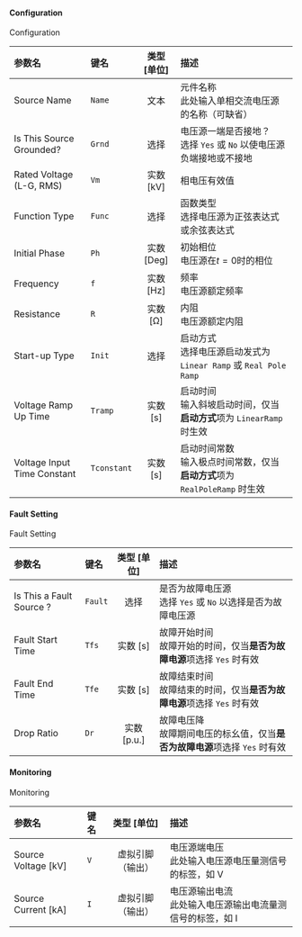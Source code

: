 <!--
DO NOT EDIT THIS FILE DIRECTLY.
This file is generated by tools/comp-docs.js.
All changes will be overwritten by regeneration.
-->

<slot class="model-parameters">

#### Configuration

Configuration

| 参数名 | 键名 | 类型 [单位] | 描述 |
|:------ |:---- |:-----------:|:---- |
| Source Name | `Name` | 文本 | 元件名称  <br> 此处输入单相交流电压源的名称（可缺省） |
| Is This Source Grounded? | `Grnd` | 选择 | 电压源一端是否接地？<br> 选择 `Yes` 或 `No` 以使电压源负端接地或不接地 |
| Rated Voltage \(L\-G, RMS\) | `Vm` | 实数 [kV] | 相电压有效值 |
| Function Type | `Func` | 选择 | 函数类型 <br> 选择电压源为正弦表达式或余弦表达式 |
| Initial Phase | `Ph` | 实数 [Deg] | 初始相位 <br> 电压源在$t=0$时的相位 |
| Frequency | `f` | 实数 [Hz] | 频率 <br> 电压源额定频率 |
| Resistance | `R` | 实数 [Ω] | 内阻 <br>电压源额定内阻 |
| Start\-up Type | `Init` | 选择 | 启动方式<br> 选择电压源启动发式为 `Linear Ramp` 或 `Real Pole Ramp` |
| Voltage Ramp Up Time | `Tramp` | 实数 [s] | 启动时间  <br> 输入斜坡启动时间，仅当**启动方式**项为 `LinearRamp` 时生效 |
| Voltage Input Time Constant | `Tconstant` | 实数 [s] | 启动时间常数<br> 输入极点时间常数，仅当**启动方式**项为 `RealPoleRamp` 时生效 |

#### Fault Setting

Fault Setting

| 参数名 | 键名 | 类型 [单位] | 描述 |
|:------ |:---- |:-----------:|:---- |
| Is This a Fault Source ? | `Fault` | 选择 | 是否为故障电压源<br> 选择 `Yes` 或 `No` 以选择是否为故障电压源 |
| Fault Start Time | `Tfs` | 实数 [s] | 故障开始时间 <br>故障开始的时间，仅当**是否为故障电源**项选择 `Yes` 时有效 |
| Fault End Time | `Tfe` | 实数 [s] | 故障结束时间 <br>故障结束的时间，仅当**是否为故障电源**项选择 `Yes` 时有效 |
| Drop Ratio | `Dr` | 实数 [p\.u\.] | 故障电压降 <br> 故障期间电压的标幺值，仅当**是否为故障电源**项选择 `Yes` 时有效 |

#### Monitoring

Monitoring

| 参数名 | 键名 | 类型 [单位] | 描述 |
|:------ |:---- |:-----------:|:---- |
| Source Voltage \[kV\] | `V` | 虚拟引脚（输出） | 电压源端电压 <br> 此处输入电压源电压量测信号的标签，如 V |
| Source Current \[kA\] | `I` | 虚拟引脚（输出） | 电压源输出电流<br> 此处输入电压源输出电流量测信号的标签，如 I |


</slot>
